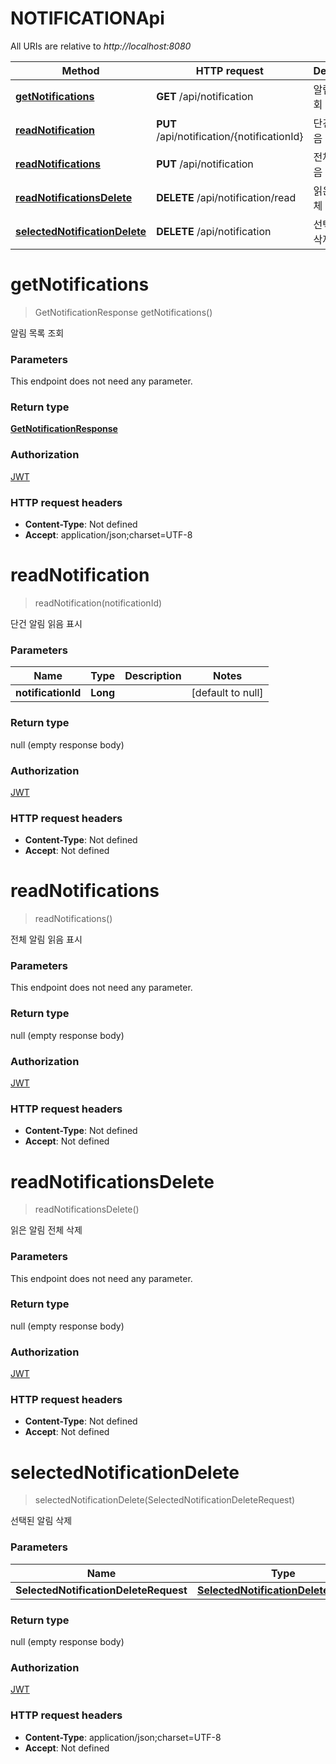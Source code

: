 # NOTIFICATIONApi

All URIs are relative to *http://localhost:8080*

| Method                                                                          | HTTP request                               | Description |
|---------------------------------------------------------------------------------|--------------------------------------------|-------------|
| [**getNotifications**](NOTIFICATIONApi.md#getNotifications)                     | **GET** /api/notification                  | 알림 목록 조회    |
| [**readNotification**](NOTIFICATIONApi.md#readNotification)                     | **PUT** /api/notification/{notificationId} | 단건 알림 읽음 표시 |
| [**readNotifications**](NOTIFICATIONApi.md#readNotifications)                   | **PUT** /api/notification                  | 전체 알림 읽음 표시 |
| [**readNotificationsDelete**](NOTIFICATIONApi.md#readNotificationsDelete)       | **DELETE** /api/notification/read          | 읽은 알림 전체 삭제 |
| [**selectedNotificationDelete**](NOTIFICATIONApi.md#selectedNotificationDelete) | **DELETE** /api/notification               | 선택된 알림 삭제   |

<a name="getNotifications"></a>

# **getNotifications**

> GetNotificationResponse getNotifications()

알림 목록 조회

### Parameters

This endpoint does not need any parameter.

### Return type

[**GetNotificationResponse**](../Models/GetNotificationResponse.md)

### Authorization

[JWT](../API#JWT)

### HTTP request headers

- **Content-Type**: Not defined
- **Accept**: application/json;charset=UTF-8

<a name="readNotification"></a>

# **readNotification**

> readNotification(notificationId)

단건 알림 읽음 표시

### Parameters

| Name               | Type     | Description | Notes             |
|--------------------|----------|-------------|-------------------|
| **notificationId** | **Long** |             | [default to null] |

### Return type

null (empty response body)

### Authorization

[JWT](../API#JWT)

### HTTP request headers

- **Content-Type**: Not defined
- **Accept**: Not defined

<a name="readNotifications"></a>

# **readNotifications**

> readNotifications()

전체 알림 읽음 표시

### Parameters

This endpoint does not need any parameter.

### Return type

null (empty response body)

### Authorization

[JWT](../API#JWT)

### HTTP request headers

- **Content-Type**: Not defined
- **Accept**: Not defined

<a name="readNotificationsDelete"></a>

# **readNotificationsDelete**

> readNotificationsDelete()

읽은 알림 전체 삭제

### Parameters

This endpoint does not need any parameter.

### Return type

null (empty response body)

### Authorization

[JWT](../API#JWT)

### HTTP request headers

- **Content-Type**: Not defined
- **Accept**: Not defined

<a name="selectedNotificationDelete"></a>

# **selectedNotificationDelete**

> selectedNotificationDelete(SelectedNotificationDeleteRequest)

선택된 알림 삭제

### Parameters

| Name                                  | Type                                                                                    | Description | Notes |
|---------------------------------------|-----------------------------------------------------------------------------------------|-------------|-------|
| **SelectedNotificationDeleteRequest** | [**SelectedNotificationDeleteRequest**](../Models/SelectedNotificationDeleteRequest.md) |             |       |

### Return type

null (empty response body)

### Authorization

[JWT](../API#JWT)

### HTTP request headers

- **Content-Type**: application/json;charset=UTF-8
- **Accept**: Not defined

